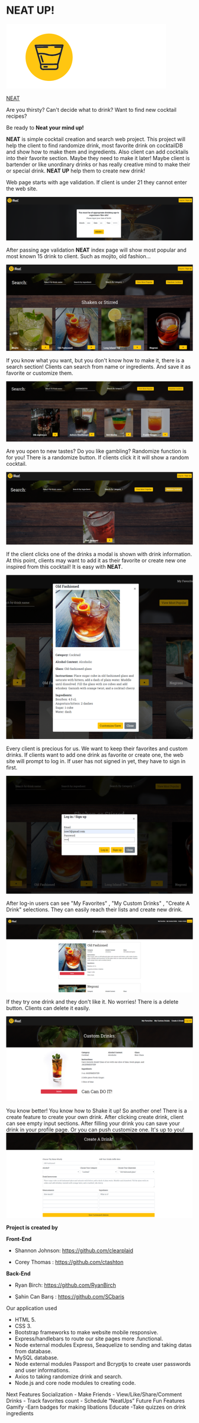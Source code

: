 # NEAT UP!
![Image of NeatUp](./public/assets/neat_logo-03-01.png)

<a href="https://project-neat.herokuapp.com/">NEAT</a>

Are you thirsty? Can't decide what to drink? Want to find new cocktail recipes? 

Be ready to **Neat your mind up!**

**NEAT** is simple cocktail creation and search web project. This project will help the client to find randomize drink, most favorite drink on cocktailDB and show how to make them and ingredients. Also client can add cocktails into their favorite section. Maybe they need to make it later! Maybe client is bartender or like unordinary drinks or has really creative mind to make their or special drink. **NEAT UP** help them to create new drink!


Web page starts with age validation. If client is under 21 they cannot enter the web site. 

![Image of AgeAsking](./public/assets/ageAsking.png)

After passing age validation **NEAT** index page will show most popular and most known 15 drink to client. Such as mojito, old fashion...

![Image of IndexPage](./public/assets/IndexPage.png)

If you know what you want, but you don't know how to make it, there is a search section! Clients can search from name or ingredients. And save it as favorite or customize them.

![Image of Search](./public/assets/search-by-ing.png)

Are you open to new tastes? Do you like gambling? Randomize function is for you! There is a randomize button. If clients click it it will show a random cocktail.

![Image of randomize](./public/assets/ramdomize.png)

If the client clicks one of the drinks a modal is shown with drink information. At this point, clients may want to add it as their favorite or create new one inspired from this cocktail! It is easy with **NEAT**.

![Image of Modal](./public/assets/Modal.png)

Every client is precious for us. We want to keep their favorites and custom drinks. If clients want to add one drink as favorite or create one, the web site will prompt to log in. If user has not signed in yet, they have to sign in first. 

![Image of Sign-in-log-in](./public/assets/log-in-sign-up.png)

After log-in users can see "My Favorites" , "My Custom Drinks" , "Create A Drink" selections. They can easily reach their lists and create new drink.

![Image of Sign-in-log-in](./public/assets/Favorites-Page.png)

If they try one drink and they don't like it. No worries! There is a delete button. Clients can delete it easily.

![Image of Sign-in-log-in](./public/assets/Custom-drink.png)


You know better! You know how to Shake it up! So another one! There is a create feature to create your own drink. After clicking create drink, client can see empty input sections. After filling your drink you can save your drink in your profile page. Or you can push customize one. It's up to you!
![Image of Sign-in-log-in](./public/assets/create-drink1.png)

**Project is created by** 

**Front-End**

- Shannon Johnson: https://github.com/clearplaid

- Corey Thomas   : https://github.com/ctashton

**Back-End**

- Ryan Birch: https://github.com/RyanBirch

- Şahin Can Barış : https://github.com/SCbaris

Our application used 
- HTML 5.
- CSS 3.
- Bootstrap frameworks to make website mobile responsive.
- Express/handlebars to route our site pages more .functional.
- Node external modules Express, Seaquelize to sending and taking datas from database.
- MySQL database.
- Node external modules Passport and Bcryptjs to create user passwords and user informations.
- Axios to taking randomize drink and search.
- Node.js and core node modules to creating code.

Next Features
Socialization
	- Make Friends
	- View/Like/Share/Comment Drinks
	- Track favorites count
	- Schedule “NeatUps”
Future Fun Features
Gamify
	-Earn badges for making libations
Educate
	-Take quizzes on drink ingredients
